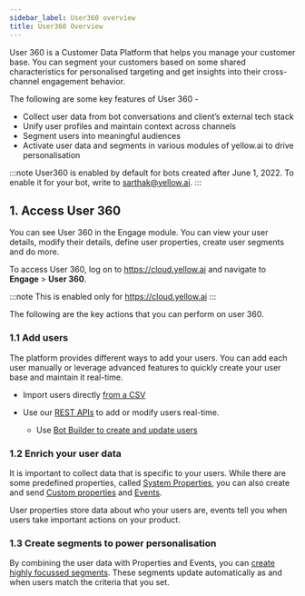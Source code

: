 ```yaml
---
sidebar_label: User360 overview
title: User360 Overview
---
```




User 360 is a Customer Data Platform that helps you manage your customer base.  You can segment your customers based on some shared characteristics for personalised targeting and get insights into their cross-channel engagement behavior.

The following are some key features of User 360 - 

* Collect user data from bot conversations and client’s external tech stack
* Unify user profiles and maintain context across channels
* Segment users into meaningful audiences
* Activate user data and segments in various modules of yellow.ai to drive personalisation

:::note
User360 is enabled by default for bots created after June 1, 2022.
To enable it for your bot, write to sarthak@yellow.ai.
:::





## 1. Access User 360


You can see User 360 in the Engage module.  You can view your user details, modify their details, define user properties, create  user segments and do more.

To access User 360, log on to https://cloud.yellow.ai and navigate to **Engage** > **User 360**.

:::note
This is enabled only for https://cloud.yellow.ai
:::

The following are the key actions that you can perform on user 360.

### 1.1 Add users

The platform provides different ways to add your users. You can add each user manually or leverage advanced features  to quickly create your user base and maintain it real-time.  
* Import users directly [from a CSV](https://docs.yellow.ai/docs/platform_concepts/engagement/cdp/enriching_user_profiles/create_audience_group_csv) 
* Use our [REST APIs](https://docs.yellow.ai/docs/platform_concepts/engagement/cdp/enriching_user_profiles/send_user_data_event_rest_api) to add or modify users real-time.

  * Use [Bot Builder to create and update users](https://docs.yellow.ai/docs/platform_concepts/engagement/cdp/enriching_user_profiles/builder_capture_data/#3-using-builder-to-create--update-user-records-in-users-table)


### 1.2 Enrich your user data

It is important to collect data that is specific to your users. While there are some predefined properties, called [System Properties](https://docs.yellow.ai/docs/platform_concepts/engagement/cdp/user_data_segments/cdp_data#system-user-properties), you can also create and send [Custom properties](https://docs.yellow.ai/docs/platform_concepts/engagement/cdp/user_data_segments/cdp_data#custom-user-properties) and [Events](https://docs.yellow.ai/docs/platform_concepts/engagement/cdp/user_data_segments/cdp_data#user-events).

 
User properties store data about who your users are, events tell you when users take important actions on your product.


### 1.3 Create segments to power personalisation

 

By combining the user data with Properties and Events, you can [create highly focussed segments](https://docs.yellow.ai/docs/platform_concepts/engagement/cdp/user_data_segments/creating_managing_user_segment). These segments update automatically as and when users match the criteria that you set.
